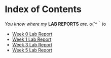# **Index of Contents**
*You know where my* **LAB REPORTS** *are*. o(´^｀)o

* [Week 0 Lab Report](https://lil010.github.io/cse15l-lab-reports/lab-report-1-week-0.html)
* [Week 1 Lab Report](https://lil010.github.io/cse15l-lab-reports/week-1-lab-report.html)
* [Week 3 Lab Report](https://lil010.github.io/cse15l-lab-reports/week-3-lab-report.html)
* [Week 5 Lab Report](https://lil010.github.io/cse15l-lab-reports/week-5-lab-report.html)